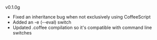 v0.1.0g
- Fixed an inheritance bug when not exclusively using CoffeeScript
- Added an -e (--eval) switch
- Updated .coffee compilation so it's compatible with command line switches